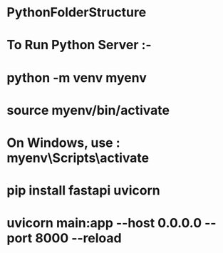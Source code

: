 # PythonFolderStructure

# To Run Python Server :-
# python -m venv myenv
# source myenv/bin/activate  
# On Windows, use :  myenv\Scripts\activate

# pip install fastapi uvicorn
# uvicorn main:app --host 0.0.0.0 --port 8000 --reload